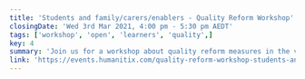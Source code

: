 ```yaml
---
title: 'Students and family/carers/enablers - Quality Reform Workshop'
closingDate: 'Wed 3rd Mar 2021, 4:00 pm - 5:30 pm AEDT'
tags: ['workshop', 'open', 'learners', 'quality',]
key: 4
summary: 'Join us for a workshop about quality reform measures in the vocational education and training (VET) sector.'
link: 'https://events.humanitix.com/quality-reform-workshop-students-and-family-carers-enablers'
---
```


